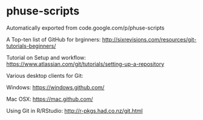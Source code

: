# phuse-scripts
Automatically exported from code.google.com/p/phuse-scripts

A Top-ten list of GitHub for brginners: http://sixrevisions.com/resources/git-tutorials-beginners/

Tutorial on Setup and workflow: https://www.atlassian.com/git/tutorials/setting-up-a-repository

Various desktop clients for Git:

Windows: https://windows.github.com/

Mac OSX: https://mac.github.com/

Using Git in R/RStudio: http://r-pkgs.had.co.nz/git.html
